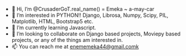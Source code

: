 - 👋 Hi, I’m @CrusaderGoT.real_name() = Emeka ~ a-may-car
- 👀 I’m interested in PYTHON!! Django, Librosa, Numpy, Scipy, PIL, Matplotlib, HTML, Bootstrap5 etc.
- 🌱 I’m currently learning Javascript.
- 💞️ I’m looking to collaborate on Django based projects, Moviepy based projects, or any of the things am interested in.
- 📫 You can reach me at enememeka44@gmail.comk

<!---
CrusaderGoT/CrusaderGoT is a ✨ special ✨ repository because its `README.md` (this file) appears on your GitHub profile.
You can click the Preview link to take a look at your changes.
--->
